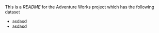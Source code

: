 This is a *README* for the Adventure Works project which has the following dataset

* asdasd
* asdasd
